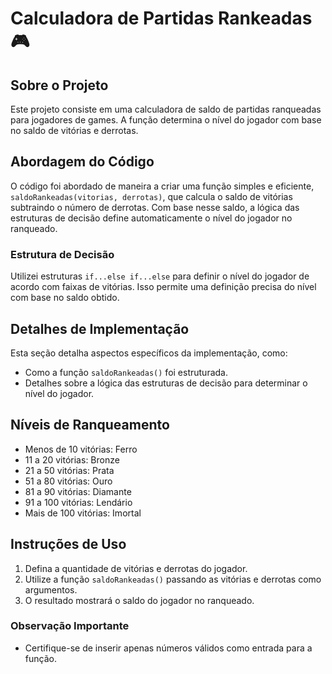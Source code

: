 # Calculadora de Partidas Rankeadas 🎮

## Sobre o Projeto

Este projeto consiste em uma calculadora de saldo de partidas ranqueadas para jogadores de games. A função determina o nível do jogador com base no saldo de vitórias e derrotas.

## Abordagem do Código

O código foi abordado de maneira a criar uma função simples e eficiente, `saldoRankeadas(vitorias, derrotas)`, que calcula o saldo de vitórias subtraindo o número de derrotas. Com base nesse saldo, a lógica das estruturas de decisão define automaticamente o nível do jogador no ranqueado.

### Estrutura de Decisão

Utilizei estruturas `if...else if...else` para definir o nível do jogador de acordo com faixas de vitórias. Isso permite uma definição precisa do nível com base no saldo obtido.

## Detalhes de Implementação

Esta seção detalha aspectos específicos da implementação, como:

- Como a função `saldoRankeadas()` foi estruturada.
- Detalhes sobre a lógica das estruturas de decisão para determinar o nível do jogador.

## Níveis de Ranqueamento

- Menos de 10 vitórias: Ferro
- 11 a 20 vitórias: Bronze
- 21 a 50 vitórias: Prata
- 51 a 80 vitórias: Ouro
- 81 a 90 vitórias: Diamante
- 91 a 100 vitórias: Lendário
- Mais de 100 vitórias: Imortal

## Instruções de Uso

1. Defina a quantidade de vitórias e derrotas do jogador.
2. Utilize a função `saldoRankeadas()` passando as vitórias e derrotas como argumentos.
3. O resultado mostrará o saldo do jogador no ranqueado.

###  Observação Importante

- Certifique-se de inserir apenas números válidos como entrada para a função.
